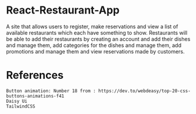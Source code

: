 # React-Restaurant-App
A site that allows users to register, make reservations and view a list of available restaurants which each have something to show. Restaurants will be able to add their restaurants by creating an account and add their dishes and manage them, add categories for the dishes and manage them, add promotions and manage them and view reservations made by customers.

# References
    Button animation: Number 18 from : https://dev.to/webdeasy/top-20-css-buttons-animations-f41
    Daisy Ui
    TailwindCSS

